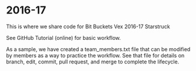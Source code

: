 # 2016-17
This is where we share code for Bit Buckets Vex 2016-17 Starstruck

See GitHub Tutorial (online) for basic workflow.

As a sample, we have created a team_members.txt file that can be modified by members as a way to practice the workflow. See that file for details on branch, edit, commit, pull request, and merge to complete the lifecycle.

